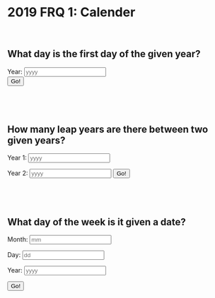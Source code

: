 # 2019 FRQ 1: Calender


<script>
function firstDayOfYear(){
    var year_firstday = document.getElementById("year_firsday").value;
    var str_url_year_firsday = "https://csa.rebeccaaa.tk/api/calendar/firstDayOfYear/" + year_firsday;
    console.log(str_url_year_firsday)

     fetch(str_url_year_firsday)
    // response is a RESTful "promise" on any successful fetch
    .then(response => {
      // check for response errors
      if (response.status !== 200) {
          error('GET API response failure: ' + response.status);
          return;
      }
      // valid response will have JSON data
      response.json().then(data => {
          console.log(data);
          console.log(data.firstDayOfYear);
          document.getElementById("firstDayOfYear").innerHTML = data.firstDayOfYear;
                    if (data.dayOfWeek == 0) {
            document.getElementById("sunday_year_firsday").innerHTML = "it is a sunday!";
          } else if (data.dayOfWeek == 1) {
            document.getElementById("monday_year_firsday").innerHTML = "it is a monday!";
          } else if (data.dayOfWeek == 2) {
            document.getElementById("tuesday_year_firsday").innerHTML = "it is a tuesday!";
          }else if (data.dayOfWeek == 3) {
            document.getElementById("wednesday_year_firsday").innerHTML = "it is a wednesday!";
          }else if (data.dayOfWeek == 4) {
            document.getElementById("thursday_year_firsday").innerHTML = "it is a thursday!";
          }else if (data.dayOfWeek == 5) {
            document.getElementById("friday_year_firsday").innerHTML = "it is a friday!";
          }else if (data.dayOfWeek == 6) {
            document.getElementById("saturday_year_firsday").innerHTML = "it is a saturday!";
          }else {
            console.log("something went wrong, no day?");
          }
      })
  })
}


function numberOfLeapYears(){
    var year1 = document.getElementById("year1").value;
    var year2 = document.getElementById("year2").value;
    var str_url_numberOfLeapYears = "https://csa.rebeccaaa.tk/api/calendar/numberOfLeapYears/" + year1 + "/" + year2;
    console.log(str_url_numberOfLeapYears)

     fetch(str_url_numberOfLeapYears)
    // response is a RESTful "promise" on any successful fetch
    .then(response => {
      // check for response errors
      if (response.status !== 200) {
          error('GET API response failure: ' + response.status);
          return;
      }
      // valid response will have JSON data
      response.json().then(data => {
          console.log(data);
          console.log(data.numberOfLeapYears);
          document.getElementById("numberOfLeapYears").innerHTML = "there are " + data.numberOfLeapYears + " leap years in between!" ;
      })
  })



}




function dayOfWeek() {

    document.getElementById("sunday").innerHTML = " ";
    document.getElementById("monday").innerHTML = " ";
    document.getElementById("tuesday").innerHTML = " ";
    document.getElementById("wednesday").innerHTML = " ";
    document.getElementById("thursday").innerHTML = " ";
    document.getElementById("friday").innerHTML = " ";
    document.getElementById("saturday").innerHTML = " ";


    var month = document.getElementById("month").value;
    var day = document.getElementById("day").value;
    var year = document.getElementById("year").value;
    var str_url = "https://csa.rebeccaaa.tk/api/calendar/dayOfWeek/" + month + "/" + day + "/" + year;
    console.log(str_url);


  // fetch the API
  fetch(str_url)
    // response is a RESTful "promise" on any successful fetch
    .then(response => {
      // check for response errors
      if (response.status !== 200) {
          error('GET API response failure: ' + response.status);
          return;
      }
      // valid response will have JSON data
      response.json().then(data => {
          console.log(data);
          console.log(data.dayOfWeek);
          document.getElementById("dayofWeek_number").innerHTML = data.dayOfWeek;
          if (data.dayOfWeek == 0) {
            document.getElementById("sunday").innerHTML = "it is a sunday!";
          } else if (data.dayOfWeek == 1) {
            document.getElementById("monday").innerHTML = "it is a monday!";
          } else if (data.dayOfWeek == 2) {
            document.getElementById("tuesday").innerHTML = "it is a tuesday!";
          }else if (data.dayOfWeek == 3) {
            document.getElementById("wednesday").innerHTML = "it is a wednesday!";
          }else if (data.dayOfWeek == 4) {
            document.getElementById("thursday").innerHTML = "it is a thursday!";
          }else if (data.dayOfWeek == 5) {
            document.getElementById("friday").innerHTML = "it is a friday!";
          }else if (data.dayOfWeek == 6) {
            document.getElementById("saturday").innerHTML = "it is a saturday!";
          }else {
            console.log("something went wrong, no day?");
          }
      })
  })
  // catch fetch errors (ie Nginx ACCESS to server blocked)
  .catch(err => {
    error(err + " " + get_url);
  });

}

</script>

<br>
<h2>What day is the first day of the given year?</h2>
<label for="year_firsday">Year:</label>
<input type="text" id="year_firsday" name="year_firsday" placeholder="yyyy">
<br>
<button onclick="firstDayOfYear()">Go!</button>
<br>
<h3 id="firstDayOfYear"></h3>
<h3 id="sunday_year_firsday"></h3>
<h3 id="monday_year_firsday"></h3>
<h3 id="tuesday_year_firsday"></h3>
<h3 id="wednesday_year_firsday"></h3>
<h3 id="thursday_year_firsday"></h3>
<h3 id="friday_year_firsday"></h3>
<h3 id="saturday_year_firsday"></h3>
<br>
<br>

<h2>How many leap years are there between two given years?</h2>
<label for="year1">Year 1:</label>
<input type="text" id="year1" name="year1" placeholder="yyyy">

<label for="year2">Year 2:</label>
<input type="text" id="year2" name="year2" placeholder="yyyy">
<button onclick="numberOfLeapYears()">Go!</button>
<br>
<h3 id="numberOfLeapYears"></h3>
<br>
<br>


<h2>What day of the week is it given a date?</h2>
<label for="month">Month:</label>
<input type="text" id="month" name="month" placeholder="mm">

<label for="day">Day:</label>
<input type="text" id="day" name="day" placeholder="dd">

<label for="year">Year:</label>
<input type="text" id="year" name="year" placeholder="yyyy">
<br>

<button onclick="dayOfWeek()">Go!</button>

<br>
<h3 id="dayofWeek_number"></h3>
<h3 id="sunday"></h3>
<h3 id="monday"></h3>
<h3 id="tuesday"></h3>
<h3 id="wednesday"></h3>
<h3 id="thursday"></h3>
<h3 id="friday"></h3>
<h3 id="saturday"></h3>
<br>
<br>


